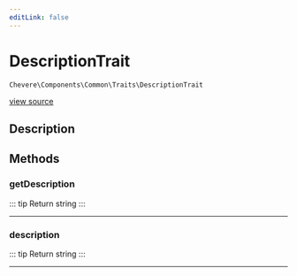 ```yaml
---
editLink: false
---
```


# DescriptionTrait

`Chevere\Components\Common\Traits\DescriptionTrait`

[view source](https://github.com/chevere/chevere/blob/master/src/Chevere/Components/Common/Traits/DescriptionTrait.php)

## Description



## Methods

### getDescription

::: tip Return
string
:::

---

### description

::: tip Return
string
:::

---
